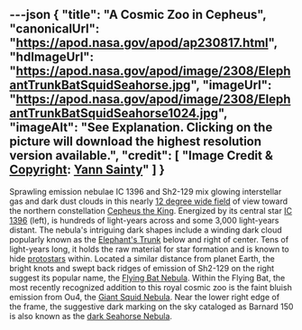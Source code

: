 ---json
{
  "title": "A Cosmic Zoo in Cepheus",
  "canonicalUrl": "https://apod.nasa.gov/apod/ap230817.html",
  "hdImageUrl": "https://apod.nasa.gov/apod/image/2308/ElephantTrunkBatSquidSeahorse.jpg",
  "imageUrl": "https://apod.nasa.gov/apod/image/2308/ElephantTrunkBatSquidSeahorse1024.jpg",
  "imageAlt": "See Explanation. Clicking on the picture will download the highest resolution version available.",
  "credit": [
    "Image Credit & [Copyright](https://apod.nasa.gov/apod/lib/about_apod.html#srapply): [Yann Sainty](https://www.astrobin.com/users/yann_sainty/)"
  ]
}
---

Sprawling emission nebulae IC 1396 and Sh2-129 mix glowing interstellar gas and dark dust clouds in this nearly [12 degree wide field](https://www.astrobin.com/g6612z/) of view toward the northern constellation [Cepheus the King](https://en.wikipedia.org/wiki/Cepheus_(constellation)). Energized by its central star [IC 1396](https://apod.nasa.gov/apod/ap120805.html) (left), is hundreds of light-years across and some 3,000 light-years distant. The nebula's intriguing dark shapes include a winding dark cloud popularly known as the [Elephant's Trunk](https://apod.nasa.gov/apod/ap190816.html) below and right of center. Tens of light-years long, it holds the raw material for star formation and is known to hide [protostars](https://www.jpl.nasa.gov/images/multi-wavelength-views-of-protostars-in-ic-1396) within. Located a similar distance from planet Earth, the bright knots and swept back ridges of emission of Sh2-129 on the right suggest its popular name, the [Flying Bat Nebula](https://apod.nasa.gov/apod/ap201007.html). Within the Flying Bat, the most recently recognized addition to this royal cosmic zoo is the faint bluish emission from Ou4, the [Giant Squid Nebula](https://apod.nasa.gov/apod/ap140718.html). Near the lower right edge of the frame, the suggestive dark marking on the sky cataloged as Barnard 150 is also known as the [dark Seahorse Nebula](https://apod.nasa.gov/apod/ap230420.html).

